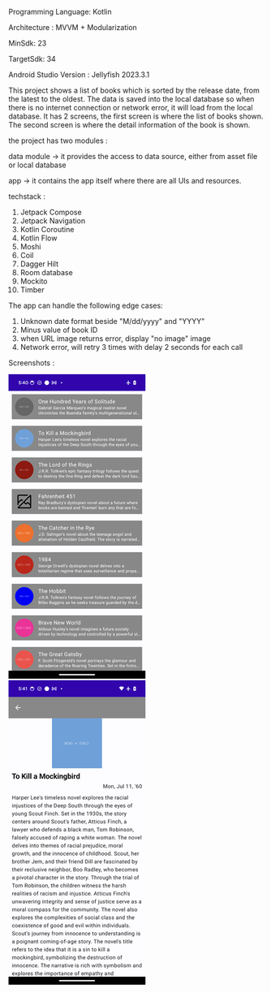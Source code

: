﻿Programming Language: Kotlin
 
Architecture : MVVM + Modularization

MinSdk: 23

TargetSdk: 34

Android Studio Version : Jellyfish 2023.3.1

This project shows a list of books which is sorted by the release date, from the latest to the oldest.
The data is saved into the local database so when there is no internet connection or network error, it will load from the local database.
It has 2 screens, the first screen is where the list of books shown. The second screen is where the detail information of the book is shown.

the project has two modules :

data module -> it provides the access to data source, either from asset file or local database

app -> it contains the app itself where there are all UIs and resources.

techstack :
1. Jetpack Compose
2. Jetpack Navigation
3. Kotlin Coroutine
4. Kotlin Flow
5. Moshi
6. Coil
7. Dagger Hilt
8. Room database
9. Mockito
10. Timber

The app can handle the following edge cases:
1. Unknown date format beside "M/dd/yyyy" and "YYYY"
2. Minus value of book ID
3. when URL image returns error, display "no image" image
4. Network error, will retry 3 times with delay 2 seconds for each call

Screenshots : 

![alt text](https://github.com/raka-bakar/bookslist/blob/main/Screenshot_20240618_174012.png)
![alt text](https://github.com/raka-bakar/bookslist/blob/main/Screenshot_20240618_174105.png)
